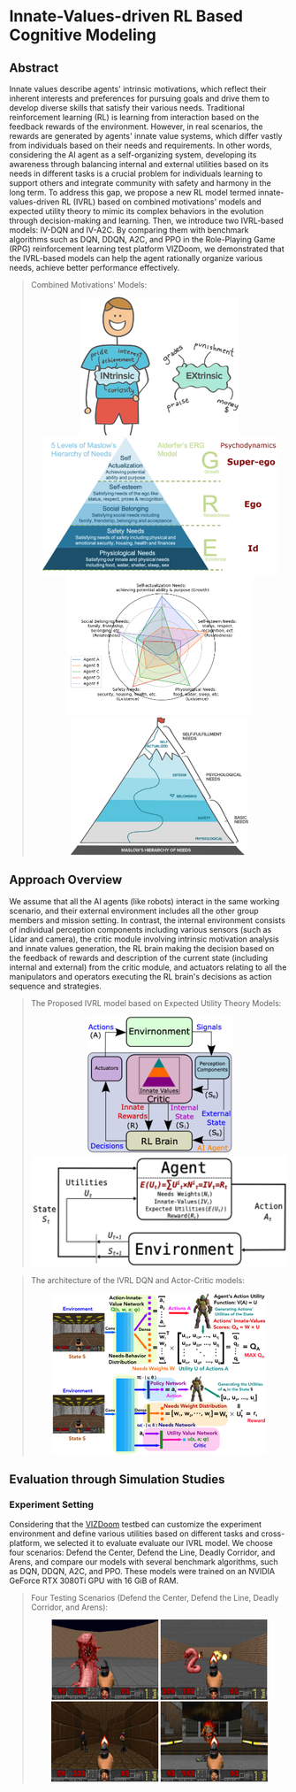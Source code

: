 # Innate-Values-driven RL Based Cognitive Modeling

## Abstract
Innate values describe agents' intrinsic motivations, which reflect their inherent interests and preferences for pursuing goals and drive them to develop diverse skills that satisfy their various needs. Traditional reinforcement learning (RL) is learning from interaction based on the feedback rewards of the environment. However, in real scenarios, the rewards are generated by agents' innate value systems, which differ vastly from individuals based on their needs and requirements. In other words, considering the AI agent as a self-organizing system, developing its awareness through balancing internal and external utilities based on its needs in different tasks is a crucial problem for individuals learning to support others and integrate community with safety and harmony in the long term. To address this gap, we propose a new RL model termed innate-values-driven RL (IVRL) based on combined motivations' models and expected utility theory to mimic its complex behaviors in the evolution through decision-making and learning. Then, we introduce two IVRL-based models: IV-DQN and IV-A2C. By comparing them with benchmark algorithms such as DQN, DDQN, A2C, and PPO in the Role-Playing Game (RPG) reinforcement learning test platform VIZDoom, we demonstrated that the IVRL-based models can help the agent rationally organize various needs, achieve better performance effectively.

> Combined Motivations' Models:
    <div align = center>
    <img src="https://github.com/is3rlab/Innate-Values-driven-Reinforcement-Learning/blob/main/figures/1.png" height="250" alt="innate-values">
    <img src="https://github.com/is3rlab/Innate-Values-driven-Reinforcement-Learning/blob/main/figures/0.png" height="250" alt="innate-values">
    <img src="https://github.com/is3rlab/Innate-Values-driven-Reinforcement-Learning/blob/main/figures/gre.png" height="250" alt="innate-values">
    <img src="https://github.com/is3rlab/Innate-Values-driven-Reinforcement-Learning/blob/main/figures/6.png" height="250" alt="innate-values">
    </div>

## Approach Overview
We assume that all the AI agents (like robots) interact in the same working scenario, and their external environment includes all the other group members and mission setting. In contrast, the internal environment consists of individual perception components including various sensors (such as Lidar and camera), the critic module involving intrinsic motivation analysis and innate values generation, the RL brain making the decision based on the feedback of rewards and description of the current state (including internal and external) from the critic module, and actuators relating to all the manipulators and operators executing the RL brain's decisions as action sequence and strategies.

> The Proposed IVRL model based on Expected Utility Theory Models:
    <div align = center>
    <img src="https://github.com/is3rlab/Innate-Values-driven-Reinforcement-Learning/blob/main/figures/2.png" height="250" alt="innate-values">
    <img src="https://github.com/is3rlab/Innate-Values-driven-Reinforcement-Learning/blob/main/figures/3.png" height="200" alt="innate-values">
    </div>

> The architecture of the IVRL DQN and Actor-Critic models:
    <div align = center>
    <img src="https://github.com/is3rlab/Innate-Values-driven-Reinforcement-Learning/blob/main/figures/4.png" height="145" alt="innate-values">
    <img src="https://github.com/is3rlab/Innate-Values-driven-Reinforcement-Learning/blob/main/figures/5.png" height="145" alt="innate-values">
    </div>

## Evaluation through Simulation Studies
### Experiment Setting
Considering that the [VIZDoom](https://vizdoom.cs.put.edu.pl/) testbed can customize the experiment environment and define various utilities based on different tasks and cross-platform, we selected it to evaluate evaluate our IVRL model. We choose four scenarios: Defend the Center, Defend the Line, Deadly Corridor, and Arens, and compare our models with several benchmark algorithms, such as DQN, DDQN, A2C, and PPO. These models were trained on an NVIDIA GeForce RTX 3080Ti GPU with 16 GiB of RAM.

> Four Testing Scenarios (Defend the Center, Defend the Line, Deadly Corridor, and Arens):
    <div align = center>
    <img src="https://github.com/is3rlab/Innate-Values-driven-Reinforcement-Learning/blob/main/figures/defend_the_center.png" height="145" alt="innate-values">
    <img src="https://github.com/is3rlab/Innate-Values-driven-Reinforcement-Learning/blob/main/figures/defend_the_line.png" height="145" alt="innate-values">
    <img src="https://github.com/is3rlab/Innate-Values-driven-Reinforcement-Learning/blob/main/figures/deadly_corridor.png" height="145" alt="innate-values">
    <img src="https://github.com/is3rlab/Innate-Values-driven-Reinforcement-Learning/blob/main/figures/arena.png" height="145" alt="innate-values">
    </div>
